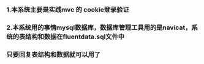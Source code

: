 ﻿### 1.本系统主要是实践mvc 的 cookie登录验证
### 2.本系统用的事情mysql数据库，数据库管理工具用的是navicat，系统的表结构和数据在fluentdata.sql文件中
###   只要回复表结构和数据就可以用了
